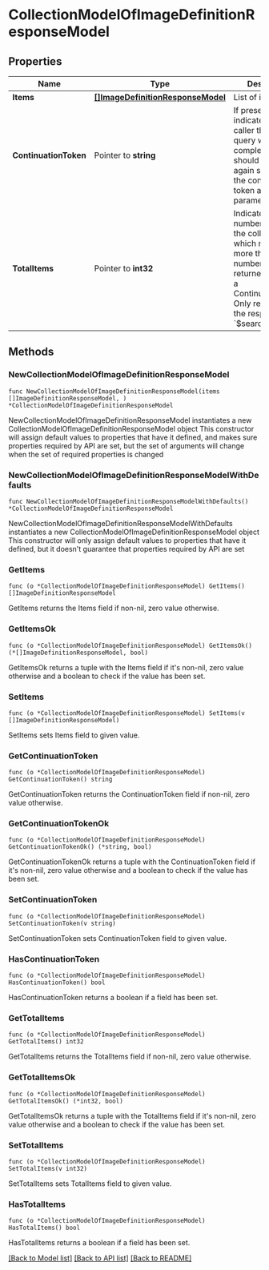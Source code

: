 # CollectionModelOfImageDefinitionResponseModel

## Properties

Name | Type | Description | Notes
------------ | ------------- | ------------- | -------------
**Items** | [**[]ImageDefinitionResponseModel**](ImageDefinitionResponseModel.md) | List of items. | 
**ContinuationToken** | Pointer to **string** | If present, indicates to the caller that the query was not complete, and they should call the API again specifying the continuation token as a query parameter. | [optional] 
**TotalItems** | Pointer to **int32** | Indicates the total number of items in the collection, which may be more than the number of Items returned, if there is a ContinuationToken.  Only returned in the response to &#x60;$search&#x60; APIs. | [optional] 

## Methods

### NewCollectionModelOfImageDefinitionResponseModel

`func NewCollectionModelOfImageDefinitionResponseModel(items []ImageDefinitionResponseModel, ) *CollectionModelOfImageDefinitionResponseModel`

NewCollectionModelOfImageDefinitionResponseModel instantiates a new CollectionModelOfImageDefinitionResponseModel object
This constructor will assign default values to properties that have it defined,
and makes sure properties required by API are set, but the set of arguments
will change when the set of required properties is changed

### NewCollectionModelOfImageDefinitionResponseModelWithDefaults

`func NewCollectionModelOfImageDefinitionResponseModelWithDefaults() *CollectionModelOfImageDefinitionResponseModel`

NewCollectionModelOfImageDefinitionResponseModelWithDefaults instantiates a new CollectionModelOfImageDefinitionResponseModel object
This constructor will only assign default values to properties that have it defined,
but it doesn't guarantee that properties required by API are set

### GetItems

`func (o *CollectionModelOfImageDefinitionResponseModel) GetItems() []ImageDefinitionResponseModel`

GetItems returns the Items field if non-nil, zero value otherwise.

### GetItemsOk

`func (o *CollectionModelOfImageDefinitionResponseModel) GetItemsOk() (*[]ImageDefinitionResponseModel, bool)`

GetItemsOk returns a tuple with the Items field if it's non-nil, zero value otherwise
and a boolean to check if the value has been set.

### SetItems

`func (o *CollectionModelOfImageDefinitionResponseModel) SetItems(v []ImageDefinitionResponseModel)`

SetItems sets Items field to given value.


### GetContinuationToken

`func (o *CollectionModelOfImageDefinitionResponseModel) GetContinuationToken() string`

GetContinuationToken returns the ContinuationToken field if non-nil, zero value otherwise.

### GetContinuationTokenOk

`func (o *CollectionModelOfImageDefinitionResponseModel) GetContinuationTokenOk() (*string, bool)`

GetContinuationTokenOk returns a tuple with the ContinuationToken field if it's non-nil, zero value otherwise
and a boolean to check if the value has been set.

### SetContinuationToken

`func (o *CollectionModelOfImageDefinitionResponseModel) SetContinuationToken(v string)`

SetContinuationToken sets ContinuationToken field to given value.

### HasContinuationToken

`func (o *CollectionModelOfImageDefinitionResponseModel) HasContinuationToken() bool`

HasContinuationToken returns a boolean if a field has been set.

### GetTotalItems

`func (o *CollectionModelOfImageDefinitionResponseModel) GetTotalItems() int32`

GetTotalItems returns the TotalItems field if non-nil, zero value otherwise.

### GetTotalItemsOk

`func (o *CollectionModelOfImageDefinitionResponseModel) GetTotalItemsOk() (*int32, bool)`

GetTotalItemsOk returns a tuple with the TotalItems field if it's non-nil, zero value otherwise
and a boolean to check if the value has been set.

### SetTotalItems

`func (o *CollectionModelOfImageDefinitionResponseModel) SetTotalItems(v int32)`

SetTotalItems sets TotalItems field to given value.

### HasTotalItems

`func (o *CollectionModelOfImageDefinitionResponseModel) HasTotalItems() bool`

HasTotalItems returns a boolean if a field has been set.


[[Back to Model list]](../README.md#documentation-for-models) [[Back to API list]](../README.md#documentation-for-api-endpoints) [[Back to README]](../README.md)


